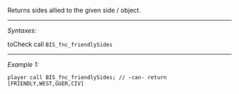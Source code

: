 Returns sides allied to the given side / object.


---
*Syntaxes:*

toCheck call `BIS_fnc_friendlySides`

---
*Example 1:*

```sqf
player call BIS_fnc_friendlySides; // -can- return [FRIENDLY,WEST,GUER,CIV]
```
